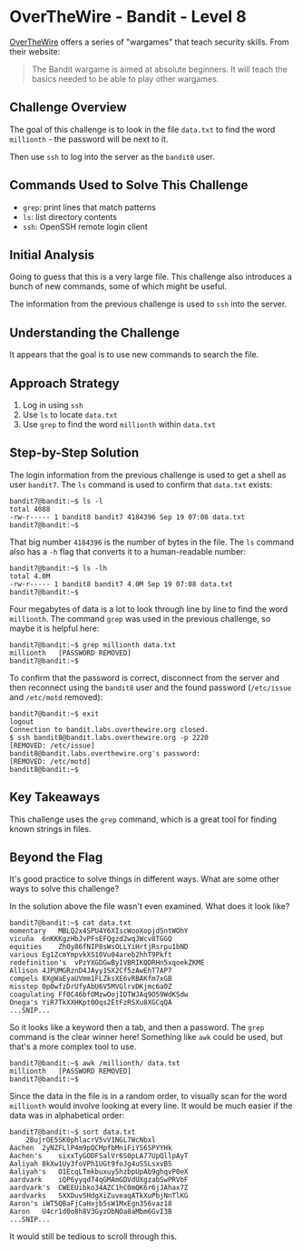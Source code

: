 # OverTheWire - Bandit - Level 8

[OverTheWire](https://overthewire.org) offers a series of "wargames" that teach
security skills. From their website:

> The Bandit wargame is aimed at absolute beginners. It will teach the basics
> needed to be able to play other wargames.

## Challenge Overview

The goal of this challenge is to look in the file `data.txt` to find the word
`millionth` - the password will be next to it.

Then use `ssh` to log into the server as the `bandit8` user.

## Commands Used to Solve This Challenge

- `grep`: print lines that match patterns
- `ls`: list directory contents
- `ssh`: OpenSSH remote login client

## Initial Analysis

Going to guess that this is a very large file. This challenge also introduces a
bunch of new commands, some of which might be useful.

The information from the previous challenge is used to `ssh` into the server.

## Understanding the Challenge

It appears that the goal is to use new commands to search the file.

## Approach Strategy

1. Log in using `ssh`
1. Use `ls` to locate `data.txt`
1. Use `grep` to find the word `millionth` within `data.txt`

## Step-by-Step Solution

The login information from the previous challenge is used to get a shell as user
`bandit7`. The `ls` command is used to confirm that `data.txt` exists:

```
bandit7@bandit:~$ ls -l
total 4088
-rw-r----- 1 bandit8 bandit7 4184396 Sep 19 07:08 data.txt
bandit7@bandit:~$
```

That big number `4184396` is the number of bytes in the file. The `ls` command
also has a `-h` flag that converts it to a human-readable number:

```
bandit7@bandit:~$ ls -lh
total 4.0M
-rw-r----- 1 bandit8 bandit7 4.0M Sep 19 07:08 data.txt
bandit7@bandit:~$
```

Four megabytes of data is a lot to look through line by line to find the word
`millionth`. The command `grep` was used in the previous challenge, so maybe it
is helpful here:

```
bandit7@bandit:~$ grep millionth data.txt
millionth	[PASSWORD REMOVED]
bandit7@bandit:~$
```

To confirm that the password is correct, disconnect from the server and then
reconnect using the `bandit8` user and the found password (`/etc/issue` and
`/etc/motd` removed):

```
bandit7@bandit:~$ exit
logout
Connection to bandit.labs.overthewire.org closed.
$ ssh bandit8@bandit.labs.overthewire.org -p 2220
[REMOVED: /etc/issue]
bandit8@bandit.labs.overthewire.org's password:
[REMOVED: /etc/motd]
bandit8@bandit:~$
```

## Key Takeaways

This challenge uses the `grep` command, which is a great tool for finding known
strings in files.

## Beyond the Flag

It's good practice to solve things in different ways. What are some other ways
to solve this challenge?

In the solution above the file wasn't even examined. What does it look like?

```
bandit7@bandit:~$ cat data.txt
momentary	MBLQ2x4SPU4Y6XIscWooXopjdSntWOhY
vicuña	6nKKKgzHbJvPFsEFQgzd2wqJWcv8TGGQ
equities	ZhOy86fNIP8sWsOLLYiHrtjRsrpu1bND
various	Eg1ZcmYmpvkXS10Vu04areb2hhT9Pkft
redefinition's	vPzYXGDGwByIVBRIKQDRHn5xqoekZKME
Allison	4JPUMGRznD4JAyy1SX2Cf5zAwEhT7AP7
compels	8XgWaEyaUVmm1FLZksXE6vRBAKfm7xGB
misstep	0p0wfzDrUfyAbU6V5MVGlrvDKjmc6a0Z
coagulating	Ff0C46bfOMzwOojIDTWJAq9O59WdKSdw
Onega's	YiR7TkXXHKpt0Oqs2EtFzRSXu8XGCqQA
...SNIP...
```

So it looks like a keyword then a tab, and then a password. The `grep` command
is the clear winner here! Something like `awk` could be used, but that's a more
complex tool to use.

```
bandit7@bandit:~$ awk /millionth/ data.txt
millionth	[PASSWORD REMOVED]
bandit7@bandit:~$
```

Since the data in the file is in a random order, to visually scan for the word
`millionth` would involve looking at every line. It would be much easier if the
data was in alphabetical order:

```
bandit7@bandit:~$ sort data.txt
	2BujrOE5SK0phlacrV5vV1NGL7WcNbxl
Aachen	2yNZFLlP4m9pQCMpfbMniFiYS6SPYYHk
Aachen's	sixxTyGODFSalVr6S0pLA77UpQllpAyT
Aaliyah	8kXw1Uy3foVPh1UGt9foJg4uSSLsxvB5
Aaliyah's	O1EcqLTmkbuxuy5hzbpUpAb9ghqvP0eX
aardvark	iQP6yyqd74qGMAmGDVdUXgzabSwPRVbF
aardvark's	CWEEUibko34AZC1hC0mQK6r6jJAhax7Z
aardvarks	SXXDuvSHdgXiZuveaqATkXuPbjNnTlKG
Aaron's	iWT5QBaFjCaHxjb5sW1MxEgn356vaz18
Aaron	U4cr1d0o8h8V3GyzObNOa8aMbm6GvI3B
...SNIP...
```

It would still be tedious to scroll through this.
